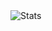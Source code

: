 <img src="https://github-readme-stats.vercel.app/api/top-langs/?username=drewxs&layout=compact&count_private=true&langs_count=10&hide=javascript,html,css,scss&theme=transparent" alt="Stats" />
